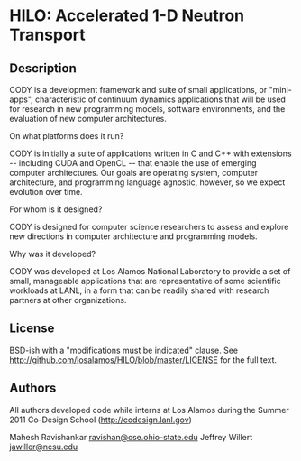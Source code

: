HILO: Accelerated 1-D Neutron Transport
===========

Description
-----------

CODY is a development framework and suite of small applications, or
"mini-apps", characteristic of continuum dynamics applications that
will be used for research in new programming models, software
environments, and the evaluation of new computer architectures.

On what platforms does it run?

CODY is initially a suite of applications written in C and C++ with
extensions -- including CUDA and OpenCL -- that enable the use of
emerging computer architectures.  Our goals are operating system,
computer architecture, and programming language agnostic, however, so
we expect evolution over time.

For whom is it designed?

CODY is designed for computer science researchers to assess and
explore new directions in computer architecture and programming
models.

Why was it developed?

CODY was developed at Los Alamos National Laboratory to provide a set
of small, manageable applications that are representative of some
scientific workloads at LANL, in a form that can be readily shared
with research partners at other organizations.


License
-------

BSD-ish with a "modifications must be indicated" clause.  See
<http://github.com/losalamos/HILO/blob/master/LICENSE> for the full
text.


Authors
-------

All authors developed code while interns at Los Alamos during the Summer 2011 Co-Design School (http://codesign.lanl.gov)

Mahesh Ravishankar ravishan@cse.ohio-state.edu
Jeffrey Willert jawiller@ncsu.edu
